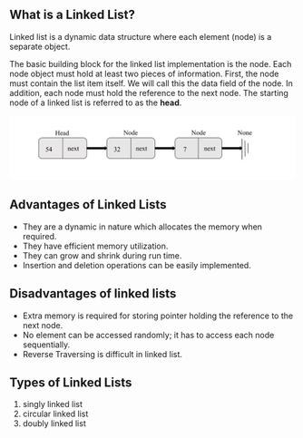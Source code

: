  ## What is a Linked List?

  Linked list is a dynamic data structure where each element (node) is a separate object. 


 The basic building block for the linked list implementation is the node. Each node object must hold at least two pieces of information. First, the node must contain the list item itself. We will call this the data field of the node. In addition, each node must hold the reference to the next node. The starting node of a linked list is referred to as the **head**.
 
 ![Alt text](pic/linkedlist.png)

## Advantages of Linked Lists
- They are a dynamic in nature which allocates the memory when required.
- They have efficient memory utilization.
- They can grow and shrink during run time.
- Insertion and deletion operations can be easily implemented.

## Disadvantages of linked lists
- Extra memory is required for storing pointer holding the reference to the next node.
- No element can be accessed randomly; it has to access each node sequentially.
- Reverse Traversing is difficult in linked list.


## Types of Linked Lists

 1.   singly linked list          
 2.   circular linked list 
 3.   doubly linked list
 
  
     